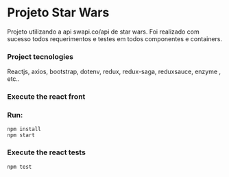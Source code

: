 # Projeto Star Wars

Projeto utilizando a api swapi.co/api de star wars. Foi realizado com sucesso todos requerimentos e testes em todos componentes e containers.

### Project tecnologies

Reactjs, axios, bootstrap, dotenv, redux, redux-saga, reduxsauce, enzyme , etc..

### Execute the react front

### Run:
```
npm install
npm start
```

### Execute the react tests
```
npm test
```
